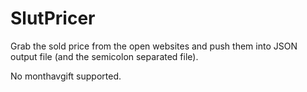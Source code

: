 # SlutPricer

Grab the sold price from the open websites and push them into JSON output file (and the semicolon separated file).

No monthavgift supported.
